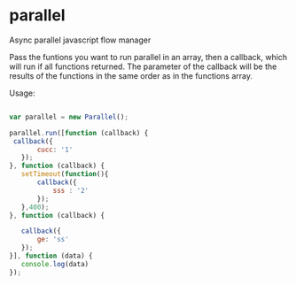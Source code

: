 parallel
========

Async parallel javascript flow manager

Pass the funtions you want to run parallel in an array, then a callback, which will run if all functions returned. 
The parameter of the callback will be the results of the functions in the same order as in the functions array.

Usage:

 ```javascript

var parallel = new Parallel();

parallel.run([function (callback) {
  callback({
		cucc: '1'
	});
}, function (callback) {
	setTimeout(function(){
		callback({
			sss : '2'
		});
	},400);
}, function (callback) {

	callback({
		ge: 'ss'
	});
}], function (data) {
	console.log(data)
});

 ```
